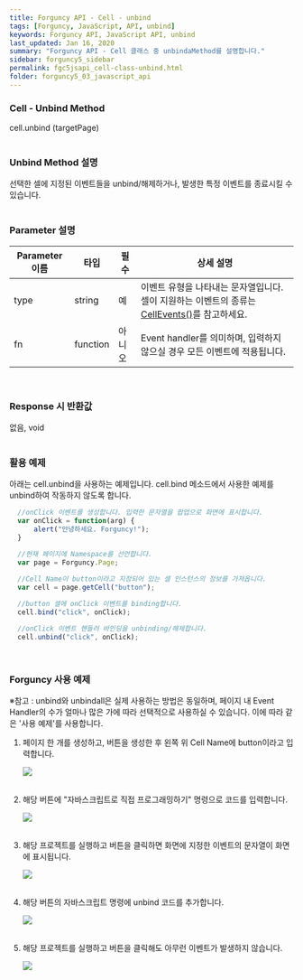 ```yaml
---
title: Forguncy API - Cell - unbind
tags: [Forguncy, JavaScript, API, unbind]
keywords: Forguncy API, JavaScript API, unbind
last_updated: Jan 16, 2020
summary: "Forguncy API - Cell 클래스 중 unbindaMethod를 설명합니다."
sidebar: forguncy5_sidebar
permalink: fgc5jsapi_cell-class-unbind.html
folder: forguncy5_03_javascript_api
---
```


### Cell - Unbind Method
cell.unbind (targetPage)
<br /><br />

### Unbind Method 설명
선택한 셀에 지정된 이벤트들을 unbind/해제하거나, 발생한 특정 이벤트를 종료시킬 수 있습니다.
<br /><br />

### Parameter 설명

| Parameter 이름 | 타입 | 필수 | 상세 설명 |
| --- | --- | --- | --- |
| type | string | 예 | 이벤트 유형을 나타내는 문자열입니다. 셀이 지원하는 이벤트의 종류는 [CellEvents()]()를 참고하세요. |
| fn | function | 아니오 | Event handler를 의미하며, 입력하지 않으실 경우 모든 이벤트에 적용됩니다. |

<br />

### Response 시 반환값
없음, void
<br /><br />

### 활용 예제
아래는 cell.unbind을 사용하는 예제입니다. cell.bind 메소드에서 사용한 예제를 unbind하여 작동하지 않도록 합니다.
<br />

~~~javascript
  //onClick 이벤트를 생성합니다. 입력한 문자열을 팝업으로 화면에 표시합니다.
  var onClick = function(arg) {
      alert("안녕하세요. Forguncy!");
  }

  //현재 페이지에 Namespace를 선언합니다.
  var page = Forguncy.Page;
  
  //Cell Name이 button이라고 지정되어 있는 셀 인스턴스의 정보를 가져옵니다.
  var cell = page.getCell("button");

  //button 셀에 onClick 이벤트를 binding합니다.
  cell.bind("click", onClick);

  //onClick 이벤트 핸들러 바인딩을 unbinding/해제합니다.
  cell.unbind("click", onClick);
~~~

<br />

### Forguncy 사용 예제

※참고 : unbind와 unbindall은 실제 사용하는 방법은 동일하며, 페이지 내 Event Handler의 수가 얼마나 많은 가에 따라 선택적으로 사용하실 수 있습니다. 이에 따라 같은 '사용 예제'를 사용합니다.

1. 페이지 한 개를 생성하고, 버튼을 생성한 후 왼쪽 위 Cell Name에 button이라고 입력합니다.

    ![]({{site.url}}/images/forguncy5/ex-ss_cell-bind-01.png)
    <br /><br />

2. 해당 버튼에 "자바스크립트로 직접 프로그래밍하기" 명령으로 코드를 입력합니다.

    ![]({{site.url}}/images/forguncy5/ex-ss_cell-bind-02.png)
    <br /><br />
    
3. 해당 프로젝트를 실행하고 버튼을 클릭하면 화면에 지정한 이벤트의 문자열이 화면에 표시됩니다.

    ![]({{site.url}}/images/forguncy5/ex-ss_cell-bind-03.gif)
    <br /><br />

4. 해당 버튼의 자바스크립트 명령에 unbind 코드를 추가합니다.

    ![]({{site.url}}/images/forguncy5/ex-ss_cell-unbind-04.png)
    <br /><br />

5. 해당 프로젝트를 실행하고 버튼을 클릭해도 아무런 이벤트가 발생하지 않습니다.

    ![]({{site.url}}/images/forguncy5/ex-ss_cell-unbind-05.gif)

<br /><br />